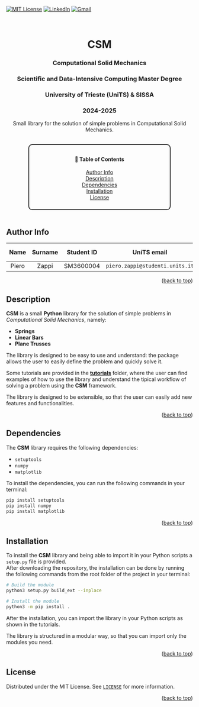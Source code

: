 <a name="readme-top"></a>

[![MIT License][license-shield]][license-url]
[![LinkedIn][linkedin-shield]][linkedin-url]
[![Gmail][gmail-shield]][gmail-url]

<br />
<div align="center">

<h1 align="center">CSM</h1>
<h3 align="center">Computational Solid Mechanics</h3>
<h3 align="center">Scientific and Data-Intensive Computing Master Degree</h3>
<h3 align="center">University of Trieste (UniTS) & SISSA</h3>
<h3 align="center">2024-2025</h3>

<p align="center">
    Small library for the solution of simple problems in Computational Solid Mechanics.
    <br />
    <br />
</div>

<!-- TABLE OF CONTENTS -->
<div style="width: 360px; text-align: center; border: 2px solid currentColor; padding: 10px 10px 10px 10px; border-radius: 10px; margin: auto;">
  <h4>📑 Table of Contents</h4>
  <ul style="list-style-type: none; padding: 0;">
    <li><a href="#author-info">Author Info</a></li>
    <li><a href="#description">Description</a></li>
    <li><a href="#dependencies">Dependencies</a></li>
    <li><a href="#installation">Installation</a></li>
    <li><a href="#license">License</a></li>
  </ul>
</div>
</br>

<!-- AUTHORS' INFO-->
## Author Info

| Name | Surname | Student ID | UniTS email | Personal email | Master course |
|:---:|:---:|:---:|:---:|:---:|:---:|
| Piero | Zappi | SM3600004 | `piero.zappi@studenti.units.it` | `piero.z.2001@gmail.com` | SDIC |

<p align="right">(<a href="#readme-top">back to top</a>)</p>

<!-- DESCRIPTION -->
## Description

**CSM** is a small **Python** library for the solution of simple problems in *Computational Solid Mechanics*, namely:

- **Springs**
- **Linear Bars**
- **Plane Trusses**

The library is designed to be easy to use and understand: the package allows the user to easily define the problem and quickly solve it.

Some tutorials are provided in the [**tutorials**](tutorials/) folder, where the user can find examples of how to use the library and understand the tipical workflow of solving a problem using the **CSM** framework.

The library is designed to be extensible, so that the user can easily add new features and functionalities.

<p align="right">(<a href="#readme-top">back to top</a>)</p>

<!-- DEPENDENCIES -->
## Dependencies

The **CSM** library requires the following dependencies:

- `setuptools`
- `numpy`
- `matplotlib`

To install the dependencies, you can run the following commands in your terminal:

```bash
pip install setuptools
pip install numpy
pip install matplotlib
```

<p align="right">(<a href="#readme-top">back to top</a>)</p>

<!-- INSTALLATION -->
## Installation

To install the **CSM** library and being able to import it in your Python scripts a `setup.py` file is provided.\
After downloading the repository, the installation can be done by running the following commands from the root folder of the project in your terminal:

```bash
# Build the module
python3 setup.py build_ext --inplace

# Install the module
python3 -m pip install .
```

After the installation, you can import the library in your Python scripts as shown in the tutorials.

The library is structured in a modular way, so that you can import only the modules you need.

<p align="right">(<a href="#readme-top">back to top</a>)</p>

<!-- LICENSE -->
## License

Distributed under the MIT License. See [`LICENSE`](./LICENSE) for more information.

<p align="right">(<a href="#readme-top">back to top</a>)</p>

<!-- Contacts -->
[license-shield]: https://img.shields.io/badge/License-MIT-blue.svg?style=for-the-badge
[license-url]: https://github.com/PieroZ01/Computational_Solid_Mechanics_SDIC/blob/master/LICENSE
[linkedin-shield]: https://img.shields.io/badge/-LinkedIn-blue?style=for-the-badge&logo=linkedin&logoColor=white&colorB=0077B5
[linkedin-url]: https://www.linkedin.com/in/pierozappi/
[gmail-shield]: https://img.shields.io/badge/-Gmail-red?style=for-the-badge&logo=gmail&logoColor=white&colorB=red
[gmail-url]: mailto:piero.z.2001@gmail.com
